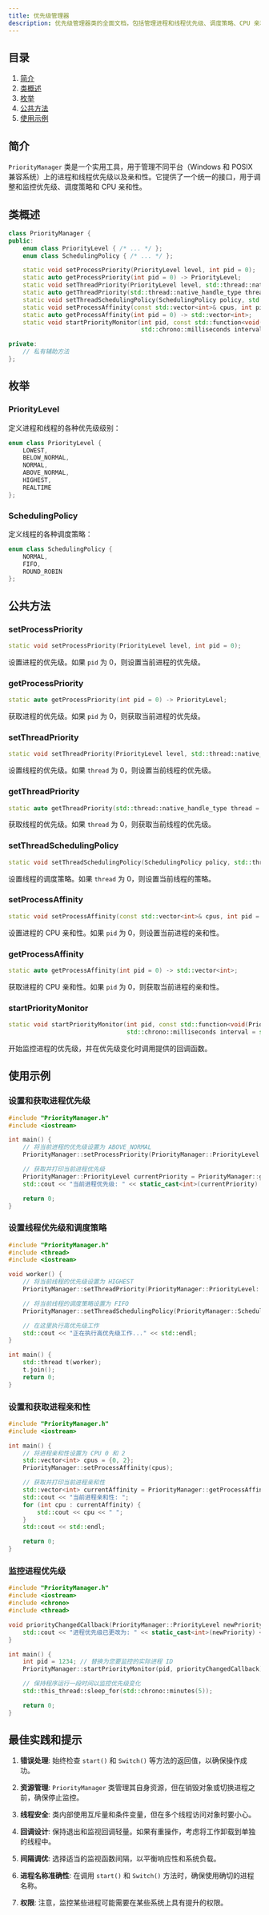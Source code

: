 ```yaml
---
title: 优先级管理器
description: 优先级管理器类的全面文档，包括管理进程和线程优先级、调度策略、CPU 亲和性的方法，以及使用示例。
---
```


## 目录

1. [简介](#introduction)
2. [类概述](#class-overview)
3. [枚举](#enumerations)
4. [公共方法](#public-methods)
5. [使用示例](#usage-examples)

## 简介

`PriorityManager` 类是一个实用工具，用于管理不同平台（Windows 和 POSIX 兼容系统）上的进程和线程优先级以及亲和性。它提供了一个统一的接口，用于调整和监控优先级、调度策略和 CPU 亲和性。

## 类概述

```cpp
class PriorityManager {
public:
    enum class PriorityLevel { /* ... */ };
    enum class SchedulingPolicy { /* ... */ };

    static void setProcessPriority(PriorityLevel level, int pid = 0);
    static auto getProcessPriority(int pid = 0) -> PriorityLevel;
    static void setThreadPriority(PriorityLevel level, std::thread::native_handle_type thread = 0);
    static auto getThreadPriority(std::thread::native_handle_type thread = 0) -> PriorityLevel;
    static void setThreadSchedulingPolicy(SchedulingPolicy policy, std::thread::native_handle_type thread = 0);
    static void setProcessAffinity(const std::vector<int>& cpus, int pid = 0);
    static auto getProcessAffinity(int pid = 0) -> std::vector<int>;
    static void startPriorityMonitor(int pid, const std::function<void(PriorityLevel)>& callback,
                                     std::chrono::milliseconds interval = std::chrono::seconds(1));

private:
    // 私有辅助方法
};
```

## 枚举

### PriorityLevel

定义进程和线程的各种优先级级别：

```cpp
enum class PriorityLevel {
    LOWEST,
    BELOW_NORMAL,
    NORMAL,
    ABOVE_NORMAL,
    HIGHEST,
    REALTIME
};
```

### SchedulingPolicy

定义线程的各种调度策略：

```cpp
enum class SchedulingPolicy {
    NORMAL,
    FIFO,
    ROUND_ROBIN
};
```

## 公共方法

### setProcessPriority

```cpp
static void setProcessPriority(PriorityLevel level, int pid = 0);
```

设置进程的优先级。如果 `pid` 为 0，则设置当前进程的优先级。

### getProcessPriority

```cpp
static auto getProcessPriority(int pid = 0) -> PriorityLevel;
```

获取进程的优先级。如果 `pid` 为 0，则获取当前进程的优先级。

### setThreadPriority

```cpp
static void setThreadPriority(PriorityLevel level, std::thread::native_handle_type thread = 0);
```

设置线程的优先级。如果 `thread` 为 0，则设置当前线程的优先级。

### getThreadPriority

```cpp
static auto getThreadPriority(std::thread::native_handle_type thread = 0) -> PriorityLevel;
```

获取线程的优先级。如果 `thread` 为 0，则获取当前线程的优先级。

### setThreadSchedulingPolicy

```cpp
static void setThreadSchedulingPolicy(SchedulingPolicy policy, std::thread::native_handle_type thread = 0);
```

设置线程的调度策略。如果 `thread` 为 0，则设置当前线程的策略。

### setProcessAffinity

```cpp
static void setProcessAffinity(const std::vector<int>& cpus, int pid = 0);
```

设置进程的 CPU 亲和性。如果 `pid` 为 0，则设置当前进程的亲和性。

### getProcessAffinity

```cpp
static auto getProcessAffinity(int pid = 0) -> std::vector<int>;
```

获取进程的 CPU 亲和性。如果 `pid` 为 0，则获取当前进程的亲和性。

### startPriorityMonitor

```cpp
static void startPriorityMonitor(int pid, const std::function<void(PriorityLevel)>& callback,
                                 std::chrono::milliseconds interval = std::chrono::seconds(1));
```

开始监控进程的优先级，并在优先级变化时调用提供的回调函数。

## 使用示例

### 设置和获取进程优先级

```cpp
#include "PriorityManager.h"
#include <iostream>

int main() {
    // 将当前进程的优先级设置为 ABOVE_NORMAL
    PriorityManager::setProcessPriority(PriorityManager::PriorityLevel::ABOVE_NORMAL);

    // 获取并打印当前进程优先级
    PriorityManager::PriorityLevel currentPriority = PriorityManager::getProcessPriority();
    std::cout << "当前进程优先级: " << static_cast<int>(currentPriority) << std::endl;

    return 0;
}
```

### 设置线程优先级和调度策略

```cpp
#include "PriorityManager.h"
#include <thread>
#include <iostream>

void worker() {
    // 将当前线程的优先级设置为 HIGHEST
    PriorityManager::setThreadPriority(PriorityManager::PriorityLevel::HIGHEST);

    // 将当前线程的调度策略设置为 FIFO
    PriorityManager::setThreadSchedulingPolicy(PriorityManager::SchedulingPolicy::FIFO);

    // 在这里执行高优先级工作
    std::cout << "正在执行高优先级工作..." << std::endl;
}

int main() {
    std::thread t(worker);
    t.join();
    return 0;
}
```

### 设置和获取进程亲和性

```cpp
#include "PriorityManager.h"
#include <iostream>

int main() {
    // 将进程亲和性设置为 CPU 0 和 2
    std::vector<int> cpus = {0, 2};
    PriorityManager::setProcessAffinity(cpus);

    // 获取并打印当前进程亲和性
    std::vector<int> currentAffinity = PriorityManager::getProcessAffinity();
    std::cout << "当前进程亲和性: ";
    for (int cpu : currentAffinity) {
        std::cout << cpu << " ";
    }
    std::cout << std::endl;

    return 0;
}
```

### 监控进程优先级

```cpp
#include "PriorityManager.h"
#include <iostream>
#include <chrono>
#include <thread>

void priorityChangedCallback(PriorityManager::PriorityLevel newPriority) {
    std::cout << "进程优先级已更改为: " << static_cast<int>(newPriority) << std::endl;
}

int main() {
    int pid = 1234; // 替换为您要监控的实际进程 ID
    PriorityManager::startPriorityMonitor(pid, priorityChangedCallback);

    // 保持程序运行一段时间以监控优先级变化
    std::this_thread::sleep_for(std::chrono::minutes(5));

    return 0;
}
```

## 最佳实践和提示

1. **错误处理**: 始终检查 `start()` 和 `Switch()` 等方法的返回值，以确保操作成功。

2. **资源管理**: `PriorityManager` 类管理其自身资源，但在销毁对象或切换进程之前，确保停止监控。

3. **线程安全**: 类内部使用互斥量和条件变量，但在多个线程访问对象时要小心。

4. **回调设计**: 保持退出和监视回调轻量。如果有重操作，考虑将工作卸载到单独的线程中。

5. **间隔调优**: 选择适当的监视函数间隔，以平衡响应性和系统负载。

6. **进程名称准确性**: 在调用 `start()` 和 `Switch()` 方法时，确保使用确切的进程名称。

7. **权限**: 注意，监控某些进程可能需要在某些系统上具有提升的权限。
